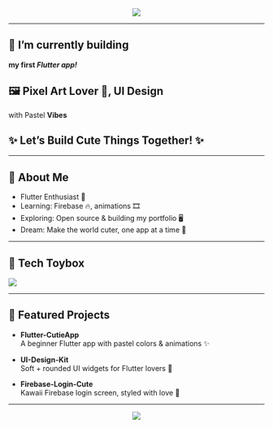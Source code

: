 
<!-- 💖 Pastel banner -->
<p align="center">
  <img src="https://capsule-render.vercel.app/api?type=waving&color=a8cbb7,ffc0cb&height=200&section=header&text=Hi%20I'm%20Kaniza%20Kasfia!&fontSize=40&fontColor=ffffff&animation=twinkling" />
</p>

---

## 🧁 I’m currently building  
**my first _Flutter app!_**

## 🖼️ Pixel Art Lover 🎨, UI Design  
with Pastel **Vibes**

## ✨ Let’s Build Cute Things Together! ✨

---

## 🧁 About Me

+ Flutter Enthusiast 🍵  
+ Learning: Firebase 🔥, animations 🎞️  
+ Exploring: Open source & building my portfolio 🖥️  
+ Dream: Make the world cuter, one app at a time 🧸

---

## 🎀 Tech Toybox

<div align="left">
  <img src="https://skillicons.dev/icons?i=dart,flutter,firebase,figma,github,vscode&theme=light" />
</div>

---

## 🌸 Featured Projects

- **Flutter-CutieApp**  
  A beginner Flutter app with pastel colors & animations ✨

- **UI-Design-Kit**  
  Soft + rounded UI widgets for Flutter lovers 🎨

- **Firebase-Login-Cute**  
  Kawaii Firebase login screen, styled with love 💞

---

<p align="center">
  <img src="https://capsule-render.vercel.app/api?type=waving&color=ffc0cb,a8cbb7&height=100&section=footer" />
</p>
